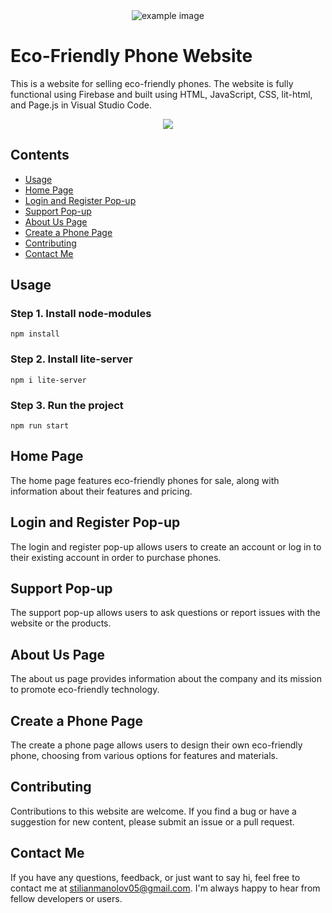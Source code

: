<div align="center">
  <img src="https://user-images.githubusercontent.com/80035053/236860825-a4d042da-efc2-41c7-bee2-b50ceba304d8.png" alt="example image" />
</div>

# Eco-Friendly Phone Website

This is a website for selling eco-friendly phones. The website is fully functional using Firebase and built using HTML, JavaScript, CSS, lit-html, and Page.js in Visual Studio Code.

<p align="center">
  <img src="https://img.shields.io/badge/Language-HTML%20%7C%20CSS%20%7C%20JavaScript%20%7C%20lit--html%20%7C%20Page.js-blue?style=flat-square">
</p>

## Contents

- [Usage](#usage)
- [Home Page](#home-page)
- [Login and Register Pop-up](#login-and-register-pop-up)
- [Support Pop-up](#support-pop-up)
- [About Us Page](#about-us-page)
- [Create a Phone Page](#create-a-phone-page)
- [Contributing](#contributing)
- [Contact Me](#contact-me)

## Usage<a name="#usage"></a>

### Step 1. Install node-modules

```shell
npm install
```

### Step 2. Install lite-server

```shell
npm i lite-server
```

### Step 3. Run the project

```shell
npm run start
```

## Home Page<a name="home-page"></a>

The home page features eco-friendly phones for sale, along with information about their features and pricing.

## Login and Register Pop-up<a name="login-and-register-pop-up"></a>

The login and register pop-up allows users to create an account or log in to their existing account in order to purchase phones.

## Support Pop-up<a name="support-pop-up"></a>

The support pop-up allows users to ask questions or report issues with the website or the products.

## About Us Page<a name="about-us-page"></a>

The about us page provides information about the company and its mission to promote eco-friendly technology.

## Create a Phone Page<a name="create-a-phone-page"></a>

The create a phone page allows users to design their own eco-friendly phone, choosing from various options for features and materials.

## Contributing<a name="contributing"></a>

Contributions to this website are welcome. If you find a bug or have a suggestion for new content, please submit an issue or a pull request.

## Contact Me<a name="contact-me"></a>

If you have any questions, feedback, or just want to say hi, feel free to contact me at stilianmanolov05@gmail.com. I'm always happy to hear from fellow developers or users.
